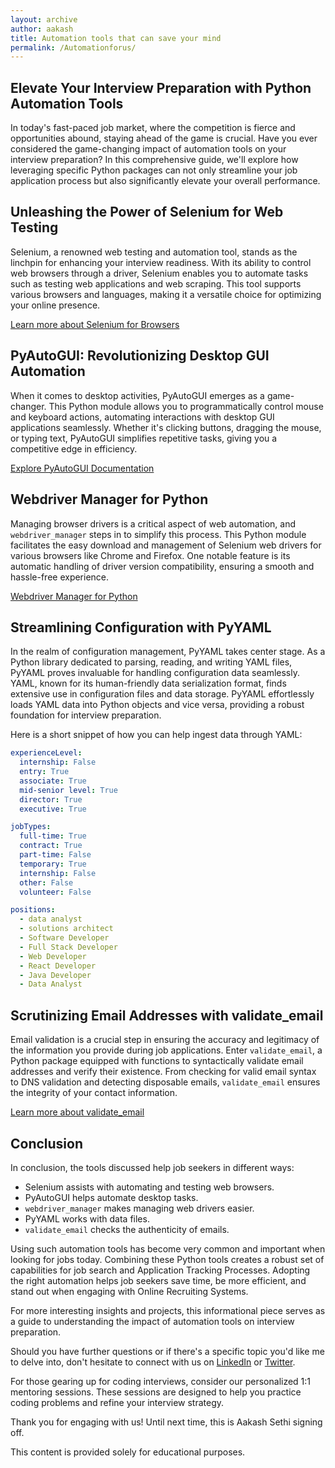 ```yaml
---
layout: archive
author: aakash
title: Automation tools that can save your mind
permalink: /Automationforus/
---
```


## Elevate Your Interview Preparation with Python Automation Tools

In today's fast-paced job market, where the competition is fierce and opportunities abound, staying ahead of the game is crucial. Have you ever considered the game-changing impact of automation tools on your interview preparation? In this comprehensive guide, we'll explore how leveraging specific Python packages can not only streamline your job application process but also significantly elevate your overall performance.

## Unleashing the Power of Selenium for Web Testing

Selenium, a renowned web testing and automation tool, stands as the linchpin for enhancing your interview readiness. With its ability to control web browsers through a driver, Selenium enables you to automate tasks such as testing web applications and web scraping. This tool supports various browsers and languages, making it a versatile choice for optimizing your online presence.

[Learn more about Selenium for Browsers](https://www.selenium.dev/)

## PyAutoGUI: Revolutionizing Desktop GUI Automation

When it comes to desktop activities, PyAutoGUI emerges as a game-changer. This Python module allows you to programmatically control mouse and keyboard actions, automating interactions with desktop GUI applications seamlessly. Whether it's clicking buttons, dragging the mouse, or typing text, PyAutoGUI simplifies repetitive tasks, giving you a competitive edge in efficiency.

[Explore PyAutoGUI Documentation](https://pyautogui.readthedocs.io/en/latest/)

## Webdriver Manager for Python

Managing browser drivers is a critical aspect of web automation, and `webdriver_manager` steps in to simplify this process. This Python module facilitates the easy download and management of Selenium web drivers for various browsers like Chrome and Firefox. One notable feature is its automatic handling of driver version compatibility, ensuring a smooth and hassle-free experience.

[Webdriver Manager for Python](https://github.com/SergeyPirogov/webdriver_manager)

## Streamlining Configuration with PyYAML

In the realm of configuration management, PyYAML takes center stage. As a Python library dedicated to parsing, reading, and writing YAML files, PyYAML proves invaluable for handling configuration data seamlessly. YAML, known for its human-friendly data serialization format, finds extensive use in configuration files and data storage. PyYAML effortlessly loads YAML data into Python objects and vice versa, providing a robust foundation for interview preparation.

Here is a short snippet of how you can help ingest data through YAML:

```yaml
experienceLevel:
  internship: False
  entry: True
  associate: True
  mid-senior level: True
  director: True
  executive: True

jobTypes:
  full-time: True
  contract: True
  part-time: False
  temporary: True
  internship: False
  other: False
  volunteer: False

positions:
  - data analyst
  - solutions architect
  - Software Developer
  - Full Stack Developer
  - Web Developer
  - React Developer
  - Java Developer
  - Data Analyst
```

## Scrutinizing Email Addresses with validate_email

Email validation is a crucial step in ensuring the accuracy and legitimacy of the information you provide during job applications. Enter `validate_email`, a Python package equipped with functions to syntactically validate email addresses and verify their existence. From checking for valid email syntax to DNS validation and detecting disposable emails, `validate_email` ensures the integrity of your contact information.

[Learn more about validate_email](https://pypi.org/project/validate-email-address/)

## Conclusion

In conclusion, the tools discussed help job seekers in different ways:

- Selenium assists with automating and testing web browsers.
- PyAutoGUI helps automate desktop tasks.
- `webdriver_manager` makes managing web drivers easier.
- PyYAML works with data files.
- `validate_email` checks the authenticity of emails.

Using such automation tools has become very common and important when looking for jobs today. Combining these Python tools creates a robust set of capabilities for job search and Application Tracking Processes. Adopting the right automation helps job seekers save time, be more efficient, and stand out when engaging with Online Recruiting Systems.

For more interesting insights and projects, this informational piece serves as a guide to understanding the impact of automation tools on interview preparation.

Should you have further questions or if there's a specific topic you'd like me to delve into, don't hesitate to connect with us on [LinkedIn](https://www.linkedin.com) or [Twitter](https://twitter.com).

For those gearing up for coding interviews, consider our personalized 1:1 mentoring sessions. These sessions are designed to help you practice coding problems and refine your interview strategy.

Thank you for engaging with us! Until next time, this is Aakash Sethi signing off.

This content is provided solely for educational purposes.